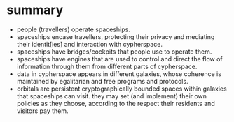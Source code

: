 # summary

- people (travellers) operate spaceships.
- spaceships encase travellers, protecting their privacy and mediating their
  identit[ies] and interaction with cypherspace.
- spaceships have bridges/cockpits that people use to operate them.
- spaceships have engines that are used to control and direct the flow of
  information through them from different parts of cypherspace.
- data in cypherspace appears in different galaxies, whose coherence is
  maintained by egalitarian and free programs and protocols.
- orbitals are persistent cryptographically bounded spaces within galaxies that
  spaceships can visit. they may set (and implement) their own policies as they
  choose, according to the respect their residents and visitors pay them.
